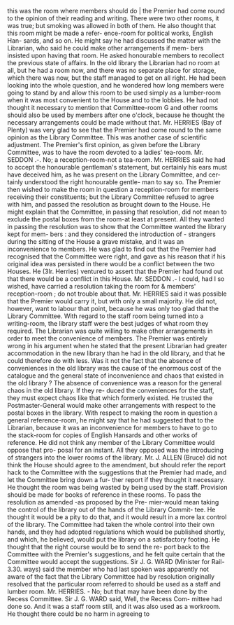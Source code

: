 this was the room where members should do | the Premier had come round to the opinion of their reading and writing. There were two other rooms, it was true; but smoking was allowed in both of them. He also thought that this room might be made a refer- ence-room for political works, English Han- sards, and so on. He might say he had discussed the matter with the Librarian, who said he could make other arrangements if mem- bers insisted upon having that room. He asked honourable members to recollect the previous state of affairs. In the old library the Librarian had no room at all, but he had a room now, and there was no separate place for storage, which there was now, but the staff managed to get on all right. He had been looking into the whole question, and he wondered how long members were going to stand by and allow this room to be used simply as a lumber-room when it was most convenient to the House and to the lobbies. He had not thought it necessary to mention that Committee-room G and other rooms should also be used by members after one o'clock, because he thought the necessary arrangements could be made without that. Mr. HERRIES (Bay of Plenty) was very glad to see that the Premier had come round to the same opinion as the Library Committee. This was another case of scientific adjustment. The Premier's first opinion, as given before the Library Committee, was to have the room devoted to a ladies' tea-room. Mr. SEDDON .-. No; a reception-room-not a tea-room. Mr. HERRIES said he had to accept the honourable gentleman's statement, but certainly his ears must have deceived him, as he was present on the Library Committee, and cer- tainly understood the right honourable gentle- man to say so. The Premier then wished to make the room in question a reception-room for members receiving their constituents; but the Library Committee refused to agree with him, and passed the resolution as brought down to the House. He might explain that the Committee, in passing that resolution, did not mean to exclude the postal boxes from the room-at least at present. All they wanted in passing the resolution was to show that the Committee wanted the library kept for mem- bers : and they considered the introduction of \- strangers during the sitting of the House a grave mistake, and it was an inconvenience to members. He was glad to find out that the Premier had recognised that the Committee were right, and gave as his reason that if his original idea was persisted in there would be a conflict between the two Houses. He (3Ir. Herries) ventured to assert that the Premier had found out that there would be a conflict in this House. Mr. SEDDON .- I could, had I so wished, have carried a resolution taking the room for & members' reception-room ; do not trouble about that. Mr. HERRIES said it was possible that the Premier would carry it, but with only a small majority. He did not, however, want to labour that point, because he was only too glad that the Library Committee. With regard to the staff room being turned into a writing-room, the library staff were the best judges of what room they required. The Librarian was quite willing to make other arrangements in order to meet the convenience of members. The Premier was entirely wrong in his argument when he stated that the present Librarian had greater accommodation in the new library than he had in the old library, and that he could therefore do with less. Was it not the fact that the absence of conveniences in the old library was the cause of the enormous cost of the catalogue and the general state of inconvenience and chaos that existed in the old library ? The absence of convenience was a reason for the general chaos in the old library. If they re- duced the conveniences for the staff, they must expect chaos like that which formerly existed. He trusted the Postmaster-General would make other arrangements with respect to the postal boxes in the library. With respect to making the room in question a general reference-room, he might say that he had suggested that to the Librarian, because it was an inconvenience for members to have to go to the stack-room for copies of English Hansards and other works of reference. He did not think any member of the Library Committee would oppose that pro- posal for an instant. All they opposed was the introducing of strangers into the lower rooms of the library. Mr. J. ALLEN (Bruce) did not think the House should agree to the amendment, but should refer the report hack to the Committee with the suggestions that the Premier had made, and let the Committee bring down a fur- ther report if they thought it necessary. He thought the room was being wasted by being used by the staff. Provision should be made for books of reference in these rooms. To pass the resolution as amended -as proposed by the Pre- mier-would mean taking the control of the library out of the hands of the Library Commit- tee. He thought it would be a pity to do that, and it would result in a more lax control of the library. The Committee had taken the whole control into their own hands, and they had adopted regulations which would be published shortly, and which, he believed, would put the library on a satisfactory footing. He thought that the right course would be to send the re- port back to the Committee with the Premier's suggestions, and he felt quite certain that the Committee would accept the suggestions. Sir J. G. WARD (Minister for Rail- 3.30. ways) said the member who had last spoken was apparently not aware of the fact that the Library Committee had by resolution originally resolved that the particular room referred to should be used as a staff and lumber room. Mr. HERRIES. - No; but that may have been done by the Recess Committee. Sir J. G. WARD said, Well, the Recess Com- mittee had done so. And it was a staff room still, and it was also used as a workroom. He thought there could be no harm in agreeing to 